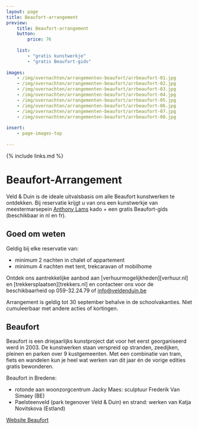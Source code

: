 ```yaml
---
layout: page
title: Beaufort-arrangement
preview: 
    title: Beaufort-arrangement
    button:
        price: 76
        
    list:
        - "gratis kunstwerkje"
        - "gratis Beaufort-gids"
        
images:
    - /img/overnachten/arrangementen-beaufort/arrbeaufort-01.jpg
    - /img/overnachten/arrangementen-beaufort/arrbeaufort-02.jpg
    - /img/overnachten/arrangementen-beaufort/arrbeaufort-03.jpg
    - /img/overnachten/arrangementen-beaufort/arrbeaufort-04.jpg
    - /img/overnachten/arrangementen-beaufort/arrbeaufort-05.jpg
    - /img/overnachten/arrangementen-beaufort/arrbeaufort-06.jpg
    - /img/overnachten/arrangementen-beaufort/arrbeaufort-07.jpg
    - /img/overnachten/arrangementen-beaufort/arrbeaufort-08.jpg
    
insert:
    - page-images-top
    
---
```


{% include links.md %}


# Beaufort-Arrangement

Veld & Duin is de ideale uitvalsbasis om alle Beaufort kunstwerken te ontdekken. Bij reservatie krijgt u van ons een kunstwerkje van meestermarsepein [Anthony Lams](https://www.anthonylams.be) kado + een gratis Beaufort-gids (beschikbaar in nl en fr).

    
## Goed om weten

Geldig bij elke reservatie van: 

- minimum 2 nachten in chalet of appartement
- minimum 4 nachten met tent, trekcaravan of mobilhome

Ontdek ons aantrekkelijke aanbod aan [verhuurmogelijkheden][verhuur.nl] en [trekkersplaatsen][trekkers.nl] en contacteer ons voor de beschikbaarheid op 059-32.24.79 of info@veldenduin.be

Arrangement is geldig tot 30 september behalve in de schoolvakanties.
Niet cumuleerbaar met andere acties of kortingen.

## Beaufort

Beaufort is een driejaarlijks kunstproject dat voor het eerst georganiseerd werd in 2003. De kunstwerken staan verspreid op stranden, zeedijken, pleinen en parken over 9 kustgemeenten. Met een combinatie van tram, fiets en wandelen kun je heel wat werken van dit jaar én de vorige edities gratis bewonderen.  

Beaufort in Bredene: 

- rotonde aan woonzorgcentrum Jacky Maes: sculptuur Frederik Van Simaey (BE)
- Paelsteenveld (park tegenover Veld & Duin) en strand: werken van Katja Novitskova (Estland)

[Website Beaufort](https://www.beaufort2018.be)







